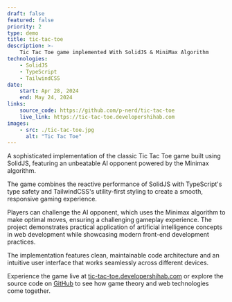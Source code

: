 ```yaml
---
draft: false
featured: false
priority: 2
type: demo
title: tic-tac-toe
description: >-
    Tic Tac Toe game implemented With SolidJS & MiniMax Algorithm
technologies:
    - SolidJS
    - TypeScript
    - TailwindCSS
date:
    start: Apr 28, 2024
    end: May 24, 2024
links:
    source_code: https://github.com/p-nerd/tic-tac-toe
    live_link: https://tic-tac-toe.developershihab.com
images:
    - src: ./tic-tac-toe.jpg
      alt: "Tic Tac Toe"
---
```


A sophisticated implementation of the classic Tic Tac Toe game built using SolidJS,
featuring an unbeatable AI opponent powered by the Minimax algorithm.

The game combines the reactive performance of SolidJS with TypeScript's type safety
and TailwindCSS's utility-first styling to create a smooth, responsive gaming experience.

Players can challenge the AI opponent, which uses the Minimax algorithm to make optimal
moves, ensuring a challenging gameplay experience. The project demonstrates practical application of artificial intelligence concepts in web development while showcasing modern front-end development practices.

The implementation features clean, maintainable code architecture and an intuitive
user interface that works seamlessly across different devices.

Experience the game live at [tic-tac-toe.developershihab.com](https://tic-tac-toe.developershihab.com) or explore the
source code on [GitHub](https://github.com/p-nerd/tic-tac-toe) to see how game theory and web technologies come together.
